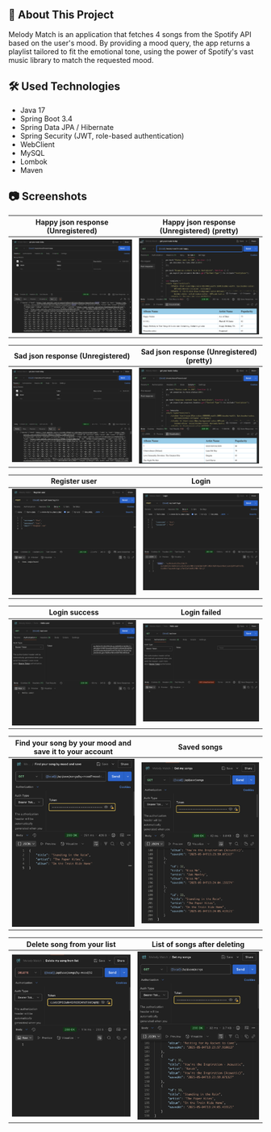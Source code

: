 ## :bookmark_tabs: About This Project

Melody Match is an application that fetches 4 songs from the Spotify API based on the user's mood. By providing a mood query, the app returns a playlist tailored to fit the emotional tone, using the power of Spotify's vast music library to match the requested mood.

## :hammer_and_wrench: Used Technologies

* Java 17
* Spring Boot 3.4
* Spring Data JPA / Hibernate
* Spring Security (JWT, role-based authentication)
* WebClient
* MySQL
* Lombok
* Maven

## :camera: Screenshots

Happy json response (Unregistered)     |  Happy json response (Unregistered) (pretty)
:------------------------:|:-------------------------:
![Happy json response (Unregistered)](src/main/resources/static/images/json_response_happy_from_spotify_api.png)  |  ![Happy json response (Unregistered) (pretty)](src/main/resources/static/images/json_response_happy_from_spotify_api_pretty.png)

Sad json response (Unregistered)     |  Sad json response (Unregistered) (pretty)
:------------------------:|:-------------------------:
![Sad json response (Unregistered)](src/main/resources/static/images/json_response_sad_from_spotify_api.png)  |  ![Sad json response (Unregistered) (pretty)](src/main/resources/static/images/json_response_sad_from_spotify_api_pretty.png)

Register user      |  Login
:------------------------:|:-------------------------:
![Register user](src/main/resources/static/images/register.png)  |  ![Login](src/main/resources/static/images/login.png)

Login success      |  Login failed
:------------------------:|:-------------------------:
![Login success](src/main/resources/static/images/success_login.png)  |  ![Login failed](src/main/resources/static/images/failed_login.png)

Find your song by your mood and save it to your account      |  Saved songs
:------------------------:|:-------------------------:
![Find and save song](src/main/resources/static/images/find_song_by_your_mood_and_save_it_on_your_account.png)  |  ![My saved songs](src/main/resources/static/images/my_saved_songs.png)

Delete song from your list      |  List of songs after deleting
:------------------------:|:-------------------------:
![Delete song](src/main/resources/static/images/delete_song_from_my_list.png)  |  ![List after deleting](src/main/resources/static/images/my_songs_after_deleting.png)

